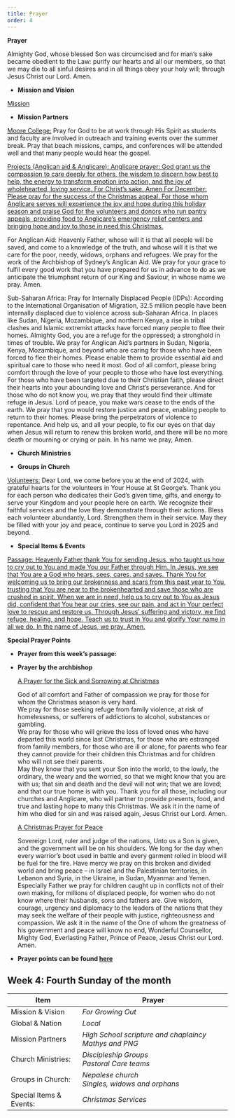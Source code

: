 ```yaml
---
title: Prayer
order: 4
---
```

**Prayer**

Almighty God, whose blessed Son was circumcised and for man’s sake became obedient to the Law: purify our hearts and all our members, so that we may die to all sinful desires and in all things obey your holy will; through Jesus Christ our Lord. Amen.


- **Mission and Vision**

<ins>Mission</ins>

- **Mission Partners**

<ins>Moore College:</ins>
Pray for God to be at work through His Spirit as students and faculty are involved in outreach and training events over the summer break. Pray that beach missions, camps, and conferences will be attended well and that many people would hear the gospel.

<ins>Projects (Anglican aid & Anglicare):<ins>
Anglicare prayer: God grant us the compassion to care deeply for others, the wisdom to discern how best to help, the energy to transform emotion into action, and the joy of wholehearted, loving service. For Christ’s sake. Amen
For December: Please pray for the success of the Christmas appeal. For those whom Anglicare serves will experience the joy and hope during this holiday season and praise God for the volunteers and donors who run pantry appeals, providing food to Anglicare’s emergency relief centers and bringing hope and joy to those in need this Christmas. 

For Anglican Aid: Heavenly Father, whose will it is that all people will be saved, and come to a knowledge of  the truth, and whose will it is that we care for the poor, needy, widows, orphans and refugees. We pray for the work of the Archbishop of Sydney’s Anglican Aid.  We pray for your grace to fulfil every good work that you have prepared for us in advance to do as we anticipate the triumphant return of our King and Saviour, in whose name we pray. Amen.

Sub-Saharan Africa: Pray for Internally Displaced People (IDPs): According to the International Organisation of Migration, 32.5 million people have been internally displaced due to violence across sub-Saharan Africa. In places like Sudan, Nigeria, Mozambique, and northern Kenya, a rise in tribal clashes and Islamic extremist attacks have forced many people to flee their homes. Almighty God, you are a refuge for the oppressed; a stronghold in times of trouble. We pray for Anglican Aid’s partners in Sudan, Nigeria, Kenya, Mozambique, and beyond who are caring for those who have been forced to flee their homes. Please enable them to provide essential aid and spiritual care to those who need it most. God of all comfort, please bring comfort through the love of your people to those who have lost everything. For those who have been targeted due to their Christian faith, please direct their hearts into your abounding love and Christ’s perseverance. And for those who do not know you, we pray that they would find their ultimate refuge in Jesus. Lord of peace, you make wars cease to the ends of the earth. We pray that you would restore justice and peace, enabling people to return to their homes. Please bring the perpetrators of violence to repentance. And help us, and all your people, to fix our eyes on that day when Jesus will return to renew this broken world, and there will be no more death or mourning or crying or pain. In his name we pray, Amen.

- **Church Ministries**

- **Groups in Church**

<ins>Volunteers:</ins>
Dear Lord, we come before you at the end of 2024, with grateful hearts for the volunteers in Your House at St George’s. Thank you for each person who dedicates their God’s given time, gifts, and energy to serve your Kingdom and your people here on earth. We recognize their faithful services and the love they demonstrate through their actions. Bless each volunteer abundantly, Lord. Strengthen them in their service. May they be filled with your joy and peace, continue to serve you Lord in 2025 and beyond.

- **Special Items & Events**

<ins>Passage:<ins>
Heavenly Father,thank You for sending Jesus, who taught us how to cry out to You and made You our Father through Him. In Jesus, we see that You are a God who hears, sees, cares, and saves. Thank You for welcoming us to bring our brokenness and scars from this past year to You, trusting that You are near to the brokenhearted and save those who are crushed in spirit. When we are in need, help us to cry out to You as Jesus did, confident that You hear our cries, see our pain, and act in Your perfect love to rescue and restore us. Through Jesus’ suffering and victory, we find refuge, healing, and hope. Teach us to trust in You and glorify Your name in all we do. In the name of Jesus, we pray. Amen.









**Special Prayer Points**
- **Prayer from this week’s passage:** 
- **Prayer by the archbishop**

  <ins>A Prayer for the Sick and Sorrowing at Christmas</ins>

  God of all comfort and Father of compassion we pray for those for whom the Christmas season is very hard.  
  We pray for those seeking refuge from family violence, at risk of homelessness, or sufferers of addictions to alcohol, substances or gambling.  
  We pray for those who will grieve the loss of loved ones who have departed this world since last Christmas, for those who are estranged from family members, for those who are ill or alone, for parents who fear they cannot provide for their children this Christmas and for children who will not see their parents.  
  May they know that you sent your Son into the world, to the lowly, the ordinary, the weary and the worried, so that we might know that you are with us; that sin and death and the devil will not win; that we are loved; and that our true home is with you.
  Thank you for all those, including our churches and Anglicare, who will partner to provide presents, food, and true and lasting hope to many this Christmas.
  We ask it in the name of him who died for sin and was raised again, Jesus Christ our Lord. Amen.
  
  <ins>A Christmas Prayer for Peace</ins>

  Sovereign Lord, ruler and judge of the nations,
  Unto us a Son is given, and the government will be on his shoulders.
  We long for the day when every warrior’s boot used in battle and every garment rolled in blood will be fuel for the fire.
  Have mercy we pray on this broken and divided world and bring peace – in Israel and the Palestinian territories, in Lebanon and Syria, in the Ukraine, in Sudan, Myanmar and Yemen. 
  Especially Father we pray for children caught up in conflicts not of their own making, for millions of displaced people, for women who do not know where their husbands, sons and fathers are. 
  Give wisdom, courage, urgency and diplomacy to the leaders of the nations that they may seek the welfare of their people with justice, righteousness and compassion. 
  We ask it in the name of the One of whom the greatness of his government and peace will know no end, Wonderful Counsellor, Mighty God, Everlasting Father, Prince of Peace, Jesus Christ our Lord. Amen.
- **Prayer points can be found [here](https://stgeorgeshurstville.org.au/prayer)**

## Week 4: Fourth Sunday of the month

| Item | Prayer |
| -------- | ---------- |
| Mission & Vision | _For Growing Out_ |
| Global & Nation | _Local_ |
| Mission Partners | _High School scripture and chaplaincy_  _Mathys and PNG_ |
| Church Ministries: | _Discipleship Groups_ <br> _Pastoral Care teams_|
| Groups in Church: |_Nepalese church_ <br> _Singles, widows and orphans_|
| Special Items & Events: | _Christmas Services_ |


